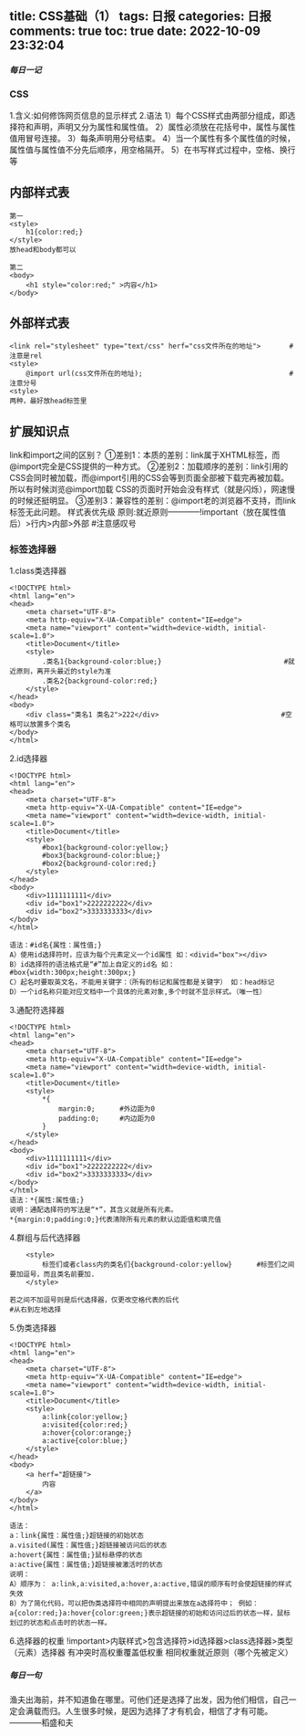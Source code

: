 title: CSS基础（1）
tags: 日报
categories: 日报
comments: true
toc: true
date: 2022-10-09 23:32:04
---

##### 每日一记
### CSS
1.含义:如何修饰网页信息的显示样式
2.语法
 1）每个CSS样式由两部分组成，即选择符和声明，声明又分为属性和属性值。
 2）属性必须放在花括号中，属性与属性值用冒号连接。 
 3）每条声明用分号结束。 
 4）当一个属性有多个属性值的时候，属性值与属性值不分先后顺序，用空格隔开。 
 5）在书写样式过程中，空格、换行等


## 内部样式表
```
第一
<style>
    h1{color:red;}
</style>
放head和body都可以

第二
<body>
    <h1 style="color:red;" >内容</h1>
</body>
```

## 外部样式表
```
<link rel="stylesheet" type="text/css" herf="css文件所在的地址">       #注意是rel
<style>
    @import url(css文件所在的地址);                                    #注意分号
<style>
两种，最好放head标签里
```

## 扩展知识点
link和import之间的区别？ 
①差别1：本质的差别：link属于XHTML标签，而@import完全是CSS提供的一种方式。 
②差别2：加载顺序的差别：link引用的CSS会同时被加载，而@import引用的CSS会等到页面全部被下载完再被加载。所以有时候浏览@import加载 CSS的页面时开始会没有样式（就是闪烁），网速慢的时候还挺明显。 
③差别3：兼容性的差别：@import老的浏览器不支持，而link标签无此问题。
样式表优先级
原则:就近原则————!important（放在属性值后）>行内>内部>外部           #注意感叹号

### 标签选择器
1.class类选择器
```
<!DOCTYPE html>
<html lang="en">
<head>
    <meta charset="UTF-8">
    <meta http-equiv="X-UA-Compatible" content="IE=edge">
    <meta name="viewport" content="width=device-width, initial-scale=1.0">
    <title>Document</title>
    <style>
        .类名1{background-color:blue;}                              #就近原则，离开头最近的style为准
        .类名2{background-color:red;}
    </style>
</head>
<body>
    <div class="类名1 类名2">222</div>                              #空格可以放置多个类名
</body>
</html>
```

2.id选择器
```
<!DOCTYPE html>
<html lang="en">
<head>
    <meta charset="UTF-8">
    <meta http-equiv="X-UA-Compatible" content="IE=edge">
    <meta name="viewport" content="width=device-width, initial-scale=1.0">
    <title>Document</title>
    <style>
        #box1{background-color:yellow;}
        #box3{background-color:blue;}
        #box2{background-color:red;}
    </style>
</head>
<body>
    <div>1111111111</div>
    <div id="box1">2222222222</div>
    <div id="box2">3333333333</div>
</body>
</html>

语法：#id名{属性：属性值;} 
A）使用id选择符时，应该为每个元素定义一个id属性 如：<divid="box"></div> 
B）id选择符的语法格式是“#”加上自定义的id名 如：#box{width:300px;height:300px;} 
C）起名时要取英文名，不能用关键字：（所有的标记和属性都是关键字） 如：head标记 
D）一个id名称只能对应文档中一个具体的元素对象,多个时就不显示样式。（唯一性）
```

3.通配符选择器
```
<!DOCTYPE html>
<html lang="en">
<head>
    <meta charset="UTF-8">
    <meta http-equiv="X-UA-Compatible" content="IE=edge">
    <meta name="viewport" content="width=device-width, initial-scale=1.0">
    <title>Document</title>
    <style>
        *{
            margin:0;      #外边距为0
            padding:0;     #内边距为0
        }
    </style>
</head>
<body>
    <div>1111111111</div>
    <div id="box1">2222222222</div>
    <div id="box2">3333333333</div>
</body>
</html>
语法：*{属性:属性值;} 
说明：通配选择符的写法是“*”，其含义就是所有元素。 
*{margin:0;padding:0;}代表清除所有元素的默认边距值和填充值
```

4.群组与后代选择器
```
    <style>
        标签们或者class内的类名们{background-color:yellow}      #标签们之间要加逗号，而且类名前要加.
    </style>

若之间不加逗号则是后代选择器，仅更改空格代表的后代
#从右到左地选择
```

5.伪类选择器
```
<!DOCTYPE html>
<html lang="en">
<head>
    <meta charset="UTF-8">
    <meta http-equiv="X-UA-Compatible" content="IE=edge">
    <meta name="viewport" content="width=device-width, initial-scale=1.0">
    <title>Document</title>
    <style>
        a:link{color:yellow;}
        a:visited{color:red;}
        a:hover{color:orange;}
        a:active{color:blue;}
    </style>
</head>
<body>
    <a herf="超链接">
        内容
    </a>
</body>
</html>

语法： 
a：link{属性：属性值;}超链接的初始状态 
a.visited(属性：属性值;}超链接被访问后的状态 
a:hovert{属性：属性值;}鼠标悬停的状态 
a:active{属性：属性值;}超链接被激活时的状态
说明： 
A）顺序为： a:link,a:visited,a:hover,a:active,错误的顺序有时会使超链接的样式失效 
B）为了简化代码，可以把伪类选择符中相同的声明提出来放在a选择符中； 例如：a{color:red;}a:hover{color:green;}表示超链接的初始和访问过后的状态一样，鼠标划过的状态和点击时的状态一样。
```

6.选择器的权重
!important>内联样式>包含选择符>id选择器>class选择器>类型（元素）选择器
有冲突时高权重覆盖低权重
相同权重就近原则（哪个先被定义）
##### 每日一句
渔夫出海前，并不知道鱼在哪里。可他们还是选择了出发，因为他们相信，自己一定会满载而归。人生很多时候，是因为选择了才有机会，相信了才有可能。————稻盛和夫